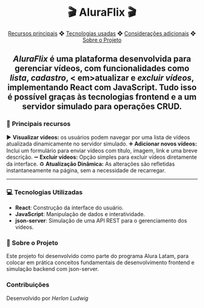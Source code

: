<h1 style="text-align:center"> 🎬 AluraFlix 🎬 </h1>
<p style="text-align:center">
 <a href="#main-features">Recursos principais</a> ❖
 <a href="#technologies">Tecnologias usadas</a> ❖
 <a href="#considerations">Considerações adicionais</a> ❖
 <a href="#about-the-project">Sobre o Projeto</a>
</p>
<h2 style="text-align: center"> <em>AluraFlix</em> é uma plataforma desenvolvida para gerenciar vídeos, com funcionalidades como <em>lista</em>, <em>cadastro</em>, < em>atualizar</em> e <em>excluir vídeos</em>, implementando React com JavaScript. Tudo isso é possível graças às tecnologias frontend e a um servidor simulado para operações CRUD.</h2>

### 🚀 **Principais recursos**

▶️ **Visualizar vídeos:** os usuários podem navegar por uma lista de vídeos atualizada dinamicamente no servidor simulado.
➕ **Adicionar novos vídeos:** Inclui um formulário para enviar vídeos com título, imagem, link e uma breve descrição.
➖ **Excluir vídeos:** Opção simples para excluir vídeos diretamente da interface.
♻️ **Atualização Dinâmica:** As alterações são refletidas instantaneamente na página, sem a necessidade de recarregar.

---
### 💻 **Tecnologias Utilizadas**

- **React**: Construção da interface do usuário.
- **JavaScript**: Manipulação de dados e interatividade.
- **json-server**: Simulação de uma API REST para o gerenciamento dos vídeos.


### 📖 Sobre o Projeto
 Este projeto foi desenvolvido como parte do programa Alura Latam, para colocar em prática conceitos fundamentais de desenvolvimento frontend e simulação backend com json-server.


 ### Contribuições
Desenvolvido por *Herlon Ludwig*
